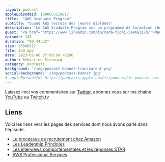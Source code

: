 ```yaml
---
layout: podcast
appleEpisodeId: 1000663119817
title:  "AWS Graduate Program"
subtitle: "Quand AWS recrute des jeunes diplômés"
description: "Le AWS Graduate Program est un programme de formation chez AWS à destination des jeunes diplômés. Nous vous engageons en CDI et vous formons sur les technologies du cloud. Après un an de formation, vous vous retrouvez à travailler sur des projets pour nos client. Dans cet épisode, nous parlons de ce programme avec Nada qui vient de le terminer. Comment se faire engager ? Quel est le parcours de formation ? Quelles sont les missions ou projets sur lesquels vous travaillez après ? Quelles sont les possibilités d'evolution de carrière ?"
guest: "<a href='https://www.linkedin.com/in/nada-tlohi-5a466317b/'>Nada Tlohi</a>, Cloud Infrastructure Architect, AWS"
episode: 143
duration: “00:44:32"
size: 85508517
file: 143.mp3
date: 2023-01-06 07:00:00 +0200
author: Sébastien Stormacq
category: podcasts
background: '/img/podcast-banner-transparent.png'
social-background: '/img/podcast-banner.jpg'
# appleEpisodeId: https://podcasts.apple.com/fr/podcast/le-podcast-aws-en-français/id1452118442
---
```


Laissez-moi vos commentaires sur [Twitter](https://twitter.com/sebsto), abonnez vous sur ma chaîne [YouTube](https://www.youtube.com/sebsto) ou [Twitch.tv](https://www.twitch.tv/sebAWS)

## Liens

Voici les liens vers les pages des services dont nous avons parlé dans l'épisode.

- [Le processus de recrutement chez Amazon](https://www.amazon.jobs/en/landing_pages/INTERVIEWING-AT-AMAZON)
- [Les Leadership Principles](https://www.amazon.jobs/content/en/our-workplace/leadership-principles)
- [Les interviews comportementales et les réponses STAR](https://www.amazon.jobs/en/landing_pages/in-person-interview)
- [AWS Professional Services](https://aws.amazon.com/professional-services/)